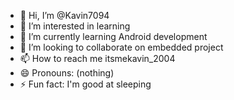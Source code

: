 - 👋 Hi, I’m @Kavin7094
- 👀 I’m interested in learning 
- 🌱 I’m currently learning Android development 
- 💞️ I’m looking to collaborate on embedded project 
- 📫 How to reach me itsmekavin_2004
- 😄 Pronouns: (nothing)
- ⚡ Fun fact: I'm good at sleeping 

<!---
Kavin7094/Kavin7094 is a ✨ special ✨ repository because its `README.md` (this file) appears on your GitHub profile.
You can click the Preview link to take a look at your changes.
--->
